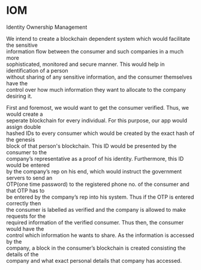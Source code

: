 # IOM
Identity Ownership Management


We   intend   to   create   a   blockchain   dependent   system   which   would   facilitate   the   sensitive  
information   flow   between   the   consumer   and   such   companies   in   a   much   more  
sophisticated,   monitored   and   secure   manner.   This   would   help   in   identification   of   a   person  
without   sharing   of   any   sensitive   information,   and   the   consumer   themselves   have   the  
control over how much information they want to allocate to the company desiring it.  



First   and   foremost,   we   would   want   to   get   the   consumer   verified.   Thus,   we   would   create   a  
seperate   blockchain   for   every   individual.   For   this   purpose,   our   app   would   assign   double  
hashed   IDs   to   every   consumer   which   would   be   created   by   the   exact   hash   of   the   genesis  
block   of   that   person's   blockchain.   This   ID   would   be   presented   by   the   consumer   to   the  
company’s   representative   as   a   proof   of   his   identity.   Furthermore,   this   ID   would   be   entered  
by   the   company’s   rep   on   his   end,   which   would   instruct   the   government   servers   to   send   an  
OTP(one   time   password)   to   the   registered   phone   no.   of   the   consumer   and   that   OTP   has   to  
be   entered   by   the   company’s   rep   into   his   system.   Thus   if   the   OTP   is   entered   correctly   then  
the   consumer   is   labelled   as   verified   and   the   company   is   allowed   to   make   requests   for   the  
required   information   of   the   verified   consumer.   Thus   then,   the   consumer   would   have   the  
control   which   information   he   wants   to   share.   As   the   information   is   accessed   by   the  
company,   a   block   in   the   consumer’s   blockchain   is   created   consisting   the   details   of   the  
company and what exact personal details that company has accessed.
